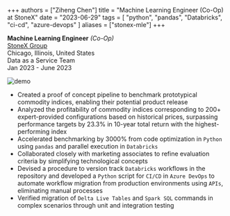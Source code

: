 +++
authors = ["Ziheng Chen"]
title = "Machine Learning Engineer (Co-Op) at StoneX"
date = "2023-06-29"
tags = [
    "python", "pandas", "Databricks", 
    "ci-cd",
    "azure-devops"
]
aliases = ["stonex-mle"]
+++
 
**Machine Learning Engineer** *(Co-Op)*  
[StoneX Group](https://www.stonex.com/)    
Chicago, Illinois, United States   
Data as a Service Team  
Jan 2023 - June 2023  

![demo](/images/experience/CICD.png#center)
- Created a proof of concept pipeline to benchmark prototypical commodity indices, enabling their potential product release
- Analyzed the profitability of commodity indices corresponding to 200+ expert-provided configurations based on historical prices, surpassing performance targets by 23.3% in 10-year total return with the highest-performing index
- Accelerated benchmarking by 3000% from code optimization in `Python` using `pandas` and parallel execution in `Databricks`
- Collaborated closely with marketing associates to refine evaluation criteria by simplifying technological concepts
- Devised a procedure to version track `Databricks` workflows in the repository and developed a `Python` script for `CI/CD` in `Azure DevOps` to automate workflow migration from production environments using `APIs`, eliminating manual processes
- Verified migration of `Delta Live Tables` and `Spark SQL` commands in complex scenarios through unit and integration testing



